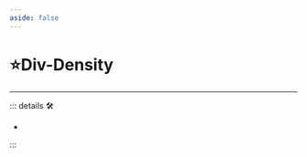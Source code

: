 ```yaml
---
aside: false
---
```

# ⭐<labor>Div</labor>-Density

---

<!-- =================================================== -->
<!-- =================================================== -->
<!-- =================================================== -->
<!-- =================================================== -->
<!-- =================================================== -->
::: details 🛠

-

:::
